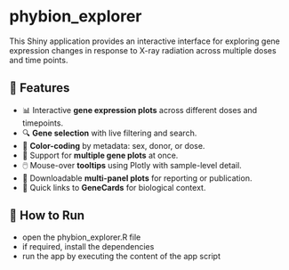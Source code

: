 # phybion_explorer

This Shiny application provides an interactive interface for exploring gene expression changes in response to X-ray radiation across multiple doses and time points.

## 📌 Features

- 📊 Interactive **gene expression plots** across different doses and timepoints.
- 🔍 **Gene selection** with live filtering and search.
- 🎨 **Color-coding** by metadata: sex, donor, or dose.
- 🧩 Support for **multiple gene plots** at once.
- 🖱️ Mouse-over **tooltips** using Plotly with sample-level detail.
- 💾 Downloadable **multi-panel plots** for reporting or publication.
- 🔗 Quick links to **GeneCards** for biological context.

## 🚀 How to Run

- open the phybion_explorer.R file
- if required, install the dependencies
- run the app by executing the content of the app script